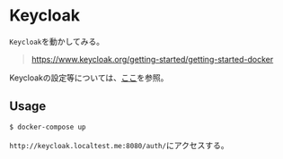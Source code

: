 # Keycloak

`Keycloak`を動かしてみる。
> https://www.keycloak.org/getting-started/getting-started-docker

Keycloakの設定等については、[ここ](./docs/README.md)を参照。

## Usage

```sh
$ docker-compose up
```

`http://keycloak.localtest.me:8080/auth/`にアクセスする。
